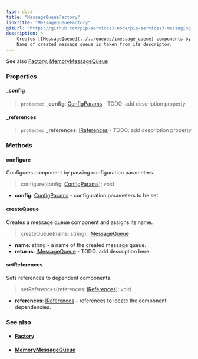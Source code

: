 ```yaml
---
type: docs
title: "MessageQueueFactory"
linkTitle: "MessageQueueFactory"
gitUrl: "https://github.com/pip-services3-node/pip-services3-messaging-node"
description: >
    Creates [IMessageQueue](../../queues/imessage_queue) components by their descriptors.
    Name of created message queue is taken from its descriptor.
---
```

See also [Factory](../../../components/build/factory), [MemoryMessageQueue](../../queues/message_queue)

### Properties

<span class="hide-title-link">

#### _config
> `protected` **_config**: [ConfigParams](../../../commons/config/config_params) - TODO: add description property

#### _references
> `protected` **_references**: [IReferences](../../../commons/refer/ireferences) - TODO: add description property  

</span>

### Methods

#### configure
Configures component by passing configuration parameters.

> configure(config: [ConfigParams](../../../commons/config/config_params)): void

- **config**: [ConfigParams](../../../commons/config/config_params) -  configuration parameters to be set.

#### createQueue
Creates a message queue component and assigns its name.

> createQueue(name: string):  [IMessageQueue](../../queues/imessage_queue)

- **name**: string - a name of the created message queue.
- **returns**: [IMessageQueue](../../queues/imessage_queue) - TODO: add description here

#### setReferences
Sets references to dependent components.

> setReferences(references: [IReferences](../../../commons/refer/ireferences)): void

- **references**: [IReferences](../../../commons/refer/ireferences) - references to locate the component dependencies.



### See also
- #### [Factory](../../../components/build/factory)
- #### [MemoryMessageQueue](../../queues/message_queue)